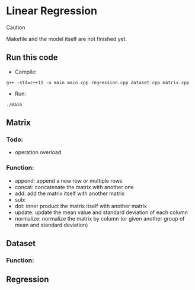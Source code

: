 # Linear Regression
> [!CAUTION]
> Makefile and the model itself are not finished yet.

## Run this code
* Compile:
```
g++ -std=c++11 -o main main.cpp regression.cpp dataset.cpp matrix.cpp
```
* Run:
```
./main
```
## Matrix
### Todo:
* operation overload
### Function:
* append: append a new row or multiple rows
* concat: concatenate the matrix with another one
* add: add the matrix itself with another matrix
* sub: 
* dot: inner product the matrix itself with another matrix
* update: update the mean value and standard deviation of each column
* normalize: normalize the matrix by column (or given another group of mean and standard deviation)

## Dataset
### Function:

## Regression
